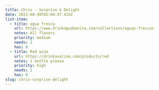 ```yaml
---
title: Chris - Surprise & Delight
date: 2022-08-30T02:04:57.415Z
list-item:
  - title: agua fresca
    url: https://www.drinkaguabonita.com/collections/aguas-frescas
    notes: All flavors
    priority: medium
    needs: 2
    has: 0
  - title: Red wine
    url: https://drinkavaline.com/products/red
    notes: 1 bottle please
    priority: high
    needs: 1
    has: 0
slug: chris-surprise-delight
---
```

